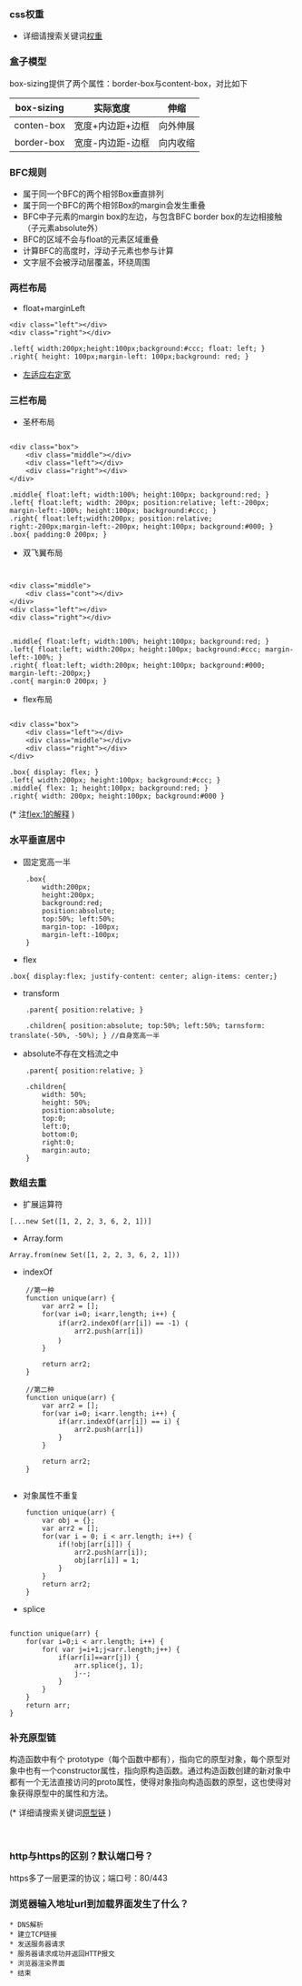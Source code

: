 ### css权重
* 详细请搜索关键词[权重](https://github.com/chglyn/skills_note/blob/master/html-js/base-html.html)

### 盒子模型
box-sizing提供了两个属性：border-box与content-box，对比如下

box-sizing|实际宽度|伸缩
:-:|:-:|:-:
conten-box|宽度+内边距+边框|向外伸展
border-box|宽度-内边距-边框|向内收缩

### BFC规则
* 属于同一个BFC的两个相邻Box垂直排列
* 属于同一个BFC的两个相邻Box的margin会发生重叠
* BFC中子元素的margin box的左边，与包含BFC border box的左边相接触（子元素absolute外）
* BFC的区域不会与float的元素区域重叠
* 计算BFC的高度时，浮动子元素也参与计算
* 文字层不会被浮动层覆盖，环绕周围

### 两栏布局

* float+marginLeft

```
<div class="left"></div>
<div class="right"></div>

.left{ width:200px;height:100px;background:#ccc; float: left; }
.right{ height: 100px;margin-left: 100px;background: red; }

```

* [左适应右定宽](https://github.com/chglyn/skills_note/blob/master/html-js/base-html.html)

### 三栏布局

* 圣杯布局

```

<div class="box">
	<div class="middle"></div>
	<div class="left"></div>
	<div class="right"></div>
</div>

.middle{ float:left; width:100%; height:100px; background:red; }
.left{ float:left; width: 200px; position:relative; left:-200px; margin-left:-100%; height:100px; background:#ccc; }
.right{ float:left;width:200px; position:relative; right:-200px;margin-left:-200px; height:100px; background:#000; }
.box{ padding:0 200px; }

```

* 双飞翼布局
```


<div class="middle">
	<div class="cont"></div>
</div>
<div class="left"></div>
<div class="right"></div>


.middle{ float:left; width:100%; height:100px; background:red; }
.left{ float:left; width:200px; height:100px; background:#ccc; margin-left:-100%; }
.right{ float:left; width:200px; height:100px; background:#000; margin-left:-200px;}
.cont{ margin:0 200px; }

```

* flex布局
```

<div class="box">
	<div class="left"></div>
	<div class="middle"></div>
	<div class="right"></div>
</div>

.box{ display: flex; }
.left{ width:200px; height:100px; background:#ccc; }
.middle{ flex: 1; height:100px; background:red; } 
.right{ width: 200px; height:100px; background:#000 }

```
(* 注[flex:1的解释](https://github.com/chglyn/skills_note/blob/master/html-js/flex.txt) ) 


### 水平垂直居中

* 固定宽高一半

```
	.box{ 
		width:200px;
		height:200px;
		background:red; 
		position:absolute; 
		top:50%; left:50%; 
		margin-top: -100px; 
		margin-left:-100px; 
	}
```

* flex

` .box{ display:flex; justify-content: center; align-items: center;} `

* transform

```
	.parent{ position:relative; }

	.children{ position:absolute; top:50%; left:50%; tarnsform: translate(-50%, -50%); } //自身宽高一半

```

* absolute不存在文档流之中

```
	.parent{ position:relative; }

	.children{ 
	    width: 50%;  
	    height: 50%; 
	    position:absolute; 
	    top:0;
	    left:0;
	    bottom:0;
	    right:0;
	    margin:auto;
	}

```

### 数组去重

* 扩展运算符

` [...new Set([1, 2, 2, 3, 6, 2, 1])] `

* Array.form

` Array.from(new Set([1, 2, 2, 3, 6, 2, 1])) `

* indexOf

```
	//第一种
	function unique(arr) {
		var arr2 = [];
		for(var i=0; i<arr,length; i++) {
			if(arr2.indexOf(arr[i]) == -1) ｛
				arr2.push(arr[i])
			｝
		}

		return arr2;
	}

	//第二种
	function unique(arr) {
		var arr2 = [];
		for(var i=0; i<arr.length; i++) {
			if(arr.indexOf(arr[i]) == i) {
				arr2.push(arr[i])
			}
		}

		return arr2;
	}


```
* 对象属性不重复

```
	function unique(arr) {
	    var obj = {};
	    var arr2 = [];
	    for(var i = 0; i < arr.length; i++) {
	        if(!obj[arr[i]]) {
	            arr2.push(arr[i]);
	            obj[arr[i]] = 1;
	        }
	    }
	    return arr2;
	}

```

* splice
```

function unique(arr) {
    for(var i=0;i < arr.length; i++) {
        for( var j=i+1;j<arr.length;j++) {
            if(arr[i]==arr[j]) {
                arr.splice(j, 1);
                j--;
            }
        }
    }
    return arr;
}

```

### 补充原型链

构造函数中有个 prototype（每个函数中都有），指向它的原型对象，每个原型对象中也有一个constructor属性，指向原构造函数。通过构造函数创建的新对象中都有一个无法直接访问的proto属性，使得对象指向构造函数的原型，这也使得对象获得原型中的属性和方法。

(* 详细请搜索关键词[原型链](https://github.com/chglyn/skills_note/blob/master/html-js/base-js.js) )

<br />

### http与https的区别？默认端口号？

https多了一层更深的协议；端口号：80/443

### 浏览器输入地址url到加载界面发生了什么？

	* DNS解析 
	* 建立TCP链接
	* 发送服务器请求
	* 服务器请求成功并返回HTTP报文
	* 浏览器渲染界面
	* 结束